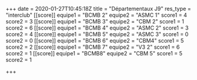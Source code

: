 +++
date = 2020-01-27T10:45:18Z
title = "Départementaux J9"
res_type = "interclub"
[[score]]
equipe1 = "BCMB 2"
equipe2 = "ASMC 1"
score1 = 4
score2 = 3
[[score]]
equipe1 = "BCMB 3"
equipe2 = "CBM 2"
score1 = 1
score2 = 6
[[score]]
equipe1 = "BCMB 4"
equipe2 = "ASMC 2"
score1 = 3
score2 = 4
[[score]]
equipe1 = "BCMB 5"
equipe2 = "ASMC 3"
score1 = 0
score2 = 0
[[score]]
equipe1 = "BCMB 6"
equipe2 = "CBM4"
score1 = 5
score2 = 2
[[score]]
equipe1 = "BCMB 7"
equipe2 = "V3 2"
score1 = 6
score2 = 1
[[score]]
equipe1 = "BCMB8"
equipe2 = "CBM 5"
score1 = 5
score2 = 1

+++
